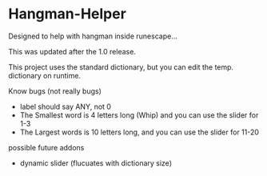 Hangman-Helper
==============

Designed to help with hangman inside runescape...

This was updated after the 1.0 release.

This project uses the standard dictionary, but you can edit the temp. dictionary on runtime.

Know bugs (not really bugs)
 * label should say ANY, not 0
 * The Smallest word is 4 letters long (Whip) and you can use the slider for 1-3
 * The Largest words is 10 letters long, and you can use the slider for 11-20

possible future addons
 * dynamic slider (flucuates with dictionary size)
